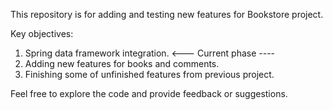 This repository is for adding and testing new features for Bookstore project.

Key objectives:
1. Spring data framework integration.         <--- Current phase ----
2. Adding new features for books and comments.
3. Finishing some of unfinished features from previous project.

Feel free to explore the code and provide feedback or suggestions.
